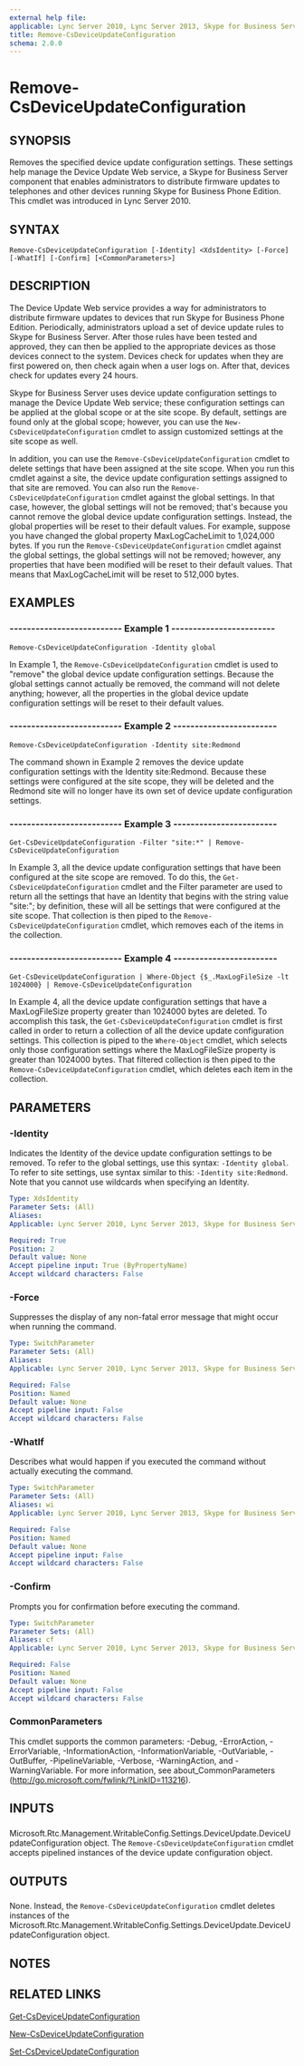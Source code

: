 ```yaml
---
external help file: 
applicable: Lync Server 2010, Lync Server 2013, Skype for Business Server 2015, Skype for Business Server 2019
title: Remove-CsDeviceUpdateConfiguration
schema: 2.0.0
---
```


# Remove-CsDeviceUpdateConfiguration

## SYNOPSIS
Removes the specified device update configuration settings.
These settings help manage the Device Update Web service, a Skype for Business Server component that enables administrators to distribute firmware updates to telephones and other devices running Skype for Business Phone Edition.
This cmdlet was introduced in Lync Server 2010.


## SYNTAX

```
Remove-CsDeviceUpdateConfiguration [-Identity] <XdsIdentity> [-Force] [-WhatIf] [-Confirm] [<CommonParameters>]
```

## DESCRIPTION
The Device Update Web service provides a way for administrators to distribute firmware updates to devices that run Skype for Business Phone Edition.
Periodically, administrators upload a set of device update rules to Skype for Business Server.
After those rules have been tested and approved, they can then be applied to the appropriate devices as those devices connect to the system.
Devices check for updates when they are first powered on, then check again when a user logs on.
After that, devices check for updates every 24 hours.

Skype for Business Server uses device update configuration settings to manage the Device Update Web service; these configuration settings can be applied at the global scope or at the site scope.
By default, settings are found only at the global scope; however, you can use the `New-CsDeviceUpdateConfiguration` cmdlet to assign customized settings at the site scope as well.

In addition, you can use the `Remove-CsDeviceUpdateConfiguration` cmdlet to delete settings that have been assigned at the site scope.
When you run this cmdlet against a site, the device update configuration settings assigned to that site are removed.
You can also run the `Remove-CsDeviceUpdateConfiguration` cmdlet against the global settings.
In that case, however, the global settings will not be removed; that's because you cannot remove the global device update configuration settings.
Instead, the global properties will be reset to their default values.
For example, suppose you have changed the global property MaxLogCacheLimit to 1,024,000 bytes.
If you run the `Remove-CsDeviceUpdateConfiguration` cmdlet against the global settings, the global settings will not be removed; however, any properties that have been modified will be reset to their default values.
That means that MaxLogCacheLimit will be reset to 512,000 bytes.


## EXAMPLES

### -------------------------- Example 1 ------------------------
```
Remove-CsDeviceUpdateConfiguration -Identity global
```

In Example 1, the `Remove-CsDeviceUpdateConfiguration` cmdlet is used to "remove" the global device update configuration settings.
Because the global settings cannot actually be removed, the command will not delete anything; however, all the properties in the global device update configuration settings will be reset to their default values.


### -------------------------- Example 2 ------------------------
```
Remove-CsDeviceUpdateConfiguration -Identity site:Redmond
```

The command shown in Example 2 removes the device update configuration settings with the Identity site:Redmond.
Because these settings were configured at the site scope, they will be deleted and the Redmond site will no longer have its own set of device update configuration settings.


### -------------------------- Example 3 ------------------------
```
Get-CsDeviceUpdateConfiguration -Filter "site:*" | Remove-CsDeviceUpdateConfiguration
```

In Example 3, all the device update configuration settings that have been configured at the site scope are removed.
To do this, the `Get-CsDeviceUpdateConfiguration` cmdlet and the Filter parameter are used to return all the settings that have an Identity that begins with the string value "site:"; by definition, these will all be settings that were configured at the site scope.
That collection is then piped to the `Remove-CsDeviceUpdateConfiguration` cmdlet, which removes each of the items in the collection.


### -------------------------- Example 4 ------------------------
```
Get-CsDeviceUpdateConfiguration | Where-Object {$_.MaxLogFileSize -lt 1024000} | Remove-CsDeviceUpdateConfiguration
```

In Example 4, all the device update configuration settings that have a MaxLogFileSize property greater than 1024000 bytes are deleted.
To accomplish this task, the `Get-CsDeviceUpdateConfiguration` cmdlet is first called in order to return a collection of all the device update configuration settings.
This collection is piped to the `Where-Object` cmdlet, which selects only those configuration settings where the MaxLogFileSize property is greater than 1024000 bytes.
That filtered collection is then piped to the `Remove-CsDeviceUpdateConfiguration` cmdlet, which deletes each item in the collection.


## PARAMETERS

### -Identity
Indicates the Identity of the device update configuration settings to be removed.
To refer to the global settings, use this syntax: `-Identity global`.
To refer to site settings, use syntax similar to this: `-Identity site:Redmond`.
Note that you cannot use wildcards when specifying an Identity.

```yaml
Type: XdsIdentity
Parameter Sets: (All)
Aliases: 
Applicable: Lync Server 2010, Lync Server 2013, Skype for Business Server 2015

Required: True
Position: 2
Default value: None
Accept pipeline input: True (ByPropertyName)
Accept wildcard characters: False
```

### -Force
Suppresses the display of any non-fatal error message that might occur when running the command.

```yaml
Type: SwitchParameter
Parameter Sets: (All)
Aliases: 
Applicable: Lync Server 2010, Lync Server 2013, Skype for Business Server 2015

Required: False
Position: Named
Default value: None
Accept pipeline input: False
Accept wildcard characters: False
```

### -WhatIf
Describes what would happen if you executed the command without actually executing the command.

```yaml
Type: SwitchParameter
Parameter Sets: (All)
Aliases: wi
Applicable: Lync Server 2010, Lync Server 2013, Skype for Business Server 2015

Required: False
Position: Named
Default value: None
Accept pipeline input: False
Accept wildcard characters: False
```

### -Confirm
Prompts you for confirmation before executing the command.

```yaml
Type: SwitchParameter
Parameter Sets: (All)
Aliases: cf
Applicable: Lync Server 2010, Lync Server 2013, Skype for Business Server 2015

Required: False
Position: Named
Default value: None
Accept pipeline input: False
Accept wildcard characters: False
```

### CommonParameters
This cmdlet supports the common parameters: -Debug, -ErrorAction, -ErrorVariable, -InformationAction, -InformationVariable, -OutVariable, -OutBuffer, -PipelineVariable, -Verbose, -WarningAction, and -WarningVariable. For more information, see about_CommonParameters (http://go.microsoft.com/fwlink/?LinkID=113216).

## INPUTS

###  
Microsoft.Rtc.Management.WritableConfig.Settings.DeviceUpdate.DeviceUpdateConfiguration object.
The `Remove-CsDeviceUpdateConfiguration` cmdlet accepts pipelined instances of the device update configuration object.

## OUTPUTS

###  
None.
Instead, the `Remove-CsDeviceUpdateConfiguration` cmdlet deletes instances of the Microsoft.Rtc.Management.WritableConfig.Settings.DeviceUpdate.DeviceUpdateConfiguration object.

## NOTES

## RELATED LINKS

[Get-CsDeviceUpdateConfiguration](Get-CsDeviceUpdateConfiguration.md)

[New-CsDeviceUpdateConfiguration](New-CsDeviceUpdateConfiguration.md)

[Set-CsDeviceUpdateConfiguration](Set-CsDeviceUpdateConfiguration.md)
